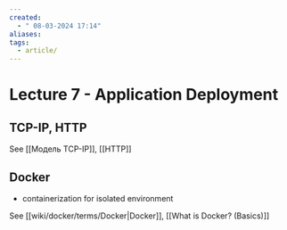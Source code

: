 ```yaml
---
created:
  - " 08-03-2024 17:14"
aliases: 
tags:
  - article/
---
```


# Lecture 7 - Application Deployment

## TCP-IP, HTTP

See [[Модель TCP-IP]], [[HTTP]]

## Docker

- containerization for isolated environment

See [[wiki/docker/terms/Docker|Docker]], [[What is Docker? (Basics)]]

